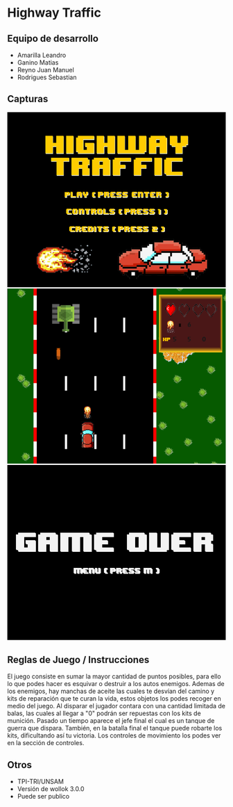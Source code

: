# Highway Traffic

## Equipo de desarrollo

- Amarilla Leandro 
- Ganino Matias
- Reyno Juan Manuel 
- Rodrigues Sebastian

## Capturas

<img src="fotos\menu.png">
<img src="fotos\foto1.png">
<img src="fotos\gameOver.png">

## Reglas de Juego / Instrucciones

El juego consiste en sumar la mayor cantidad de puntos posibles, para ello lo que podes hacer es esquivar o destruir a los autos enemigos. Ademas de los enemigos, hay manchas de aceite las cuales te desvían del camino y kits de reparación que te curan la vida, estos objetos los podes recoger en medio del juego.
Al disparar el jugador contara con una cantidad limitada de balas, las cuales al llegar a "0" podrán ser repuestas con los kits de munición. 
Pasado un tiempo aparece el jefe final el cual es un tanque de guerra que dispara. También, en la batalla final el tanque puede robarte los kits, dificultando así tu victoria. 
Los controles de movimiento los podes ver en la sección de controles.


## Otros

- TPI-TRI/UNSAM
- Versión de wollok 3.0.0
- Puede ser publico